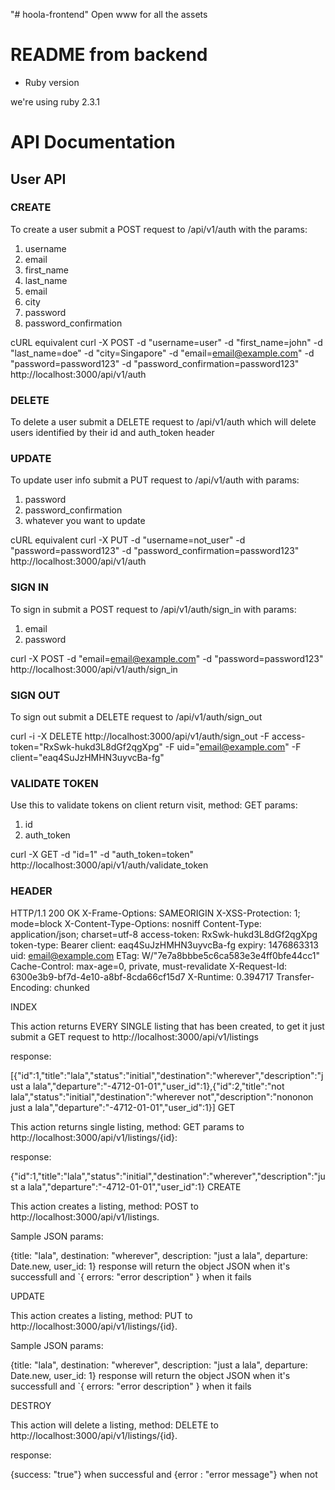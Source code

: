"# hoola-frontend" 
Open www for all the assets

# README from backend

* Ruby version

we're using ruby 2.3.1

# API Documentation

## User API

### CREATE

To create a user submit a POST request to /api/v1/auth with the params:
1. username
2. email
3. first_name
4. last_name
5. email
6. city
7. password
8. password_confirmation

cURL equivalent
curl  -X POST -d "username=user" -d "first_name=john" -d "last_name=doe" -d "city=Singapore" -d "email=email@example.com" -d "password=password123" -d "password_confirmation=password123" http://localhost:3000/api/v1/auth

### DELETE

To delete a user submit a DELETE request to /api/v1/auth which will delete users identified by their id and auth_token header

### UPDATE

To update user info submit a PUT request to /api/v1/auth with params:
1. password
2. password_confirmation
3. whatever you want to update

cURL equivalent
curl  -X PUT -d "username=not_user" -d "password=password123" -d "password_confirmation=password123" http://localhost:3000/api/v1/auth

### SIGN IN

To sign in submit a POST request to /api/v1/auth/sign_in with params:
1. email
2. password

curl  -X POST -d "email=email@example.com" -d "password=password123" http://localhost:3000/api/v1/auth/sign_in

### SIGN OUT

To sign out submit a DELETE request to /api/v1/auth/sign_out

curl -i -X DELETE http://localhost:3000/api/v1/auth/sign_out -F access-token="RxSwk-hukd3L8dGf2qgXpg" -F uid="email@example.com" -F client="eaq4SuJzHMHN3uyvcBa-fg"

### VALIDATE TOKEN

Use this to validate tokens on client return visit, method: GET params:
1. id
2. auth_token

curl  -X GET -d "id=1" -d "auth_token=token" http://localhost:3000/api/v1/auth/validate_token

### HEADER

HTTP/1.1 200 OK
X-Frame-Options: SAMEORIGIN
X-XSS-Protection: 1; mode=block
X-Content-Type-Options: nosniff
Content-Type: application/json; charset=utf-8
access-token: RxSwk-hukd3L8dGf2qgXpg
token-type: Bearer
client: eaq4SuJzHMHN3uyvcBa-fg
expiry: 1476863313
uid: email@example.com
ETag: W/"7e7a8bbbe5c6ca583e3e4ff0bfe44cc1"
Cache-Control: max-age=0, private, must-revalidate
X-Request-Id: 6300e3b9-bf7d-4e10-a8bf-8cda66cf15d7
X-Runtime: 0.394717
Transfer-Encoding: chunked

INDEX

This action returns EVERY SINGLE listing that has been created, to get it just submit a GET request to http://localhost:3000/api/v1/listings

response:

[{"id":1,"title":"lala","status":"initial","destination":"wherever","description":"just a lala","departure":"-4712-01-01","user_id":1},{"id":2,"title":"not lala","status":"initial","destination":"wherever not","description":"nononon just a lala","departure":"-4712-01-01","user_id":1}]
GET

This action returns single listing, method: GET params to http://localhost:3000/api/v1/listings/{id}:

response:

{"id":1,"title":"lala","status":"initial","destination":"wherever","description":"just a lala","departure":"-4712-01-01","user_id":1}
CREATE

This action creates a listing, method: POST to http://localhost:3000/api/v1/listings.

Sample JSON params:

{title: "lala", destination: "wherever", description: "just a lala", departure: Date.new, user_id: 1}
response will return the object JSON when it's successfull and `{ errors: "error description" } when it fails

UPDATE

This action creates a listing, method: PUT to http://localhost:3000/api/v1/listings/{id}.

Sample JSON params:

{title: "lala", destination: "wherever", description: "just a lala", departure: Date.new, user_id: 1}
response will return the object JSON when it's successfull and `{ errors: "error description" } when it fails

DESTROY

This action will delete a listing, method: DELETE to http://localhost:3000/api/v1/listings/{id}.

response:

{success: "true"} when successful and {error : "error message"} when not